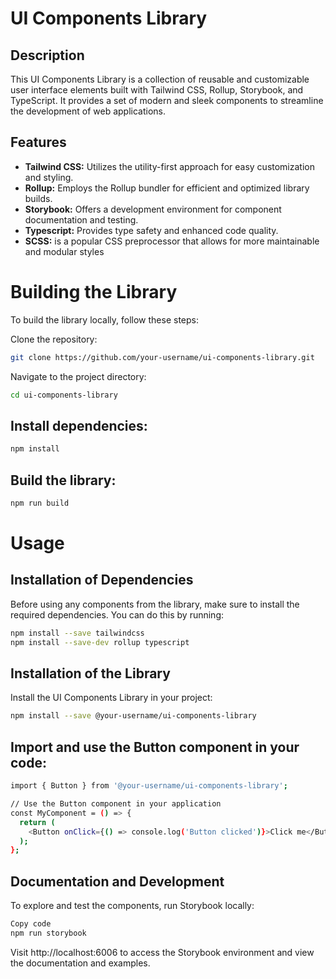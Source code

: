 # UI Components Library
## Description
This UI Components Library is a collection of reusable and customizable user interface elements built with Tailwind CSS, Rollup, Storybook, and TypeScript. It provides a set of modern and sleek components to streamline the development of web applications.

## Features
- **Tailwind CSS:** Utilizes the utility-first approach for easy customization and styling.
- **Rollup:** Employs the Rollup bundler for efficient and optimized library builds.
- **Storybook:** Offers a development environment for component documentation and testing.
- **Typescript:** Provides type safety and enhanced code quality.
- **SCSS:** is a popular CSS preprocessor that allows for more maintainable and modular styles

# Building the Library
To build the library locally, follow these steps:

Clone the repository:

```bash
git clone https://github.com/your-username/ui-components-library.git
```
Navigate to the project directory:

```bash
cd ui-components-library
```
## Install dependencies:

```bash
npm install
```
## Build the library:

```bash
npm run build
```

# Usage 
## Installation of Dependencies
Before using any components from the library, make sure to install the required dependencies. You can do this by running:

```bash
npm install --save tailwindcss
npm install --save-dev rollup typescript
```

## Installation of the Library
Install the UI Components Library in your project:

```bash
npm install --save @your-username/ui-components-library
```

## Import and use the Button component in your code:
```bash
import { Button } from '@your-username/ui-components-library';

// Use the Button component in your application
const MyComponent = () => {
  return (
    <Button onClick={() => console.log('Button clicked')}>Click me</Button>
  );
};
```
## Documentation and Development
To explore and test the components, run Storybook locally:

```bash
Copy code
npm run storybook
```
Visit http://localhost:6006 to access the Storybook environment and view the documentation and examples.
